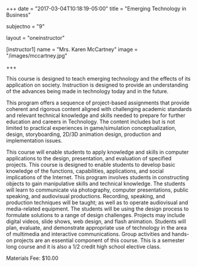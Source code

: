 +++
date = "2017-03-04T10:18:19-05:00"
title = "Emerging Technology in Business"

subjectno = "9"

layout = "oneinstructor"

[instructor1]
name = "Mrs. Karen McCartney"
image = "/images/mccartney.jpg"

+++

This course is designed to teach emerging technology and the effects of its application on society. Instruction is designed to provide an understanding of the advances being made in technology today and in the future.

This program offers a sequence of project-based assignments that provide coherent and rigorous content aligned with challenging academic standards and relevant technical knowledge and skills needed to prepare for further education and careers in Technology. The content includes but is not limited to practical experiences in game/simulation conceptualization, design, storyboarding, 2D/3D animation design, production and implementation issues.

This course will enable students to apply knowledge and skills in computer applications to the design, presentation, and evaluation of specified projects. This course is designed to enable students to develop basic knowledge of the functions, capabilities, applications, and social implications of the Internet. This program involves students in constructing objects to gain manipulative skills and technical knowledge. The students will learn to communicate via photography, computer presentations, public speaking, and audiovisual productions. Recording, speaking, and production techniques will be taught; as well as to operate audiovisual and media-related equipment. The students will be using the design process to formulate solutions to a range of design challenges. Projects may include digital videos, slide shows, web design, and flash animation. Students will plan, evaluate, and demonstrate appropriate use of technology in the area of multimedia and interactive communications. Group activities and hands-on projects are an essential component of this course. This is a semester long course and it is also a 1/2 credit high school elective class.

Materials Fee: $10.00
